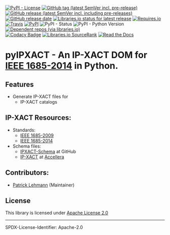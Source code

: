 [![PyPI - License](https://img.shields.io/pypi/l/pyIPXACT?logo=PyPI)](LICENSE.md)
[![GitHub tag (latest SemVer incl. pre-release)](https://img.shields.io/github/v/tag/Paebbels/pyIPXACT?logo=GitHub&include_prereleases)](https://github.com/Paebbels/pyIPXACT/tags)
[![GitHub release (latest SemVer incl. including pre-releases)](https://img.shields.io/github/v/release/Paebbels/pyIPXACT?logo=GitHub&include_prereleases)](https://github.com/Paebbels/pyIPXACT/releases/latest)
[![GitHub release date](https://img.shields.io/github/release-date/Paebbels/pyIPXACT?logo=GitHub&)](https://github.com/Paebbels/pyIPXACT/releases)
[![Libraries.io status for latest release](https://img.shields.io/librariesio/release/pypi/pyIPXACT)](https://libraries.io/github/Paebbels/pyIPXACT)
[![Requires.io](https://img.shields.io/requires/github/Paebbels/pyIPXACT)](https://requires.io/github/Paebbels/pyIPXACT/requirements/?branch=master)  
[![Travis](https://img.shields.io/travis/com/Paebbels/pyIPXACT?logo=Travis)](https://travis-ci.com/Paebbels/pyIPXACT)
[![PyPI](https://img.shields.io/pypi/v/pyIPXACT?logo=PyPI)](https://pypi.org/project/pyIPXACT/)
![PyPI - Status](https://img.shields.io/pypi/status/pyIPXACT?logo=PyPI)
![PyPI - Python Version](https://img.shields.io/pypi/pyversions/pyIPXACT?logo=PyPI)
[![Dependent repos (via libraries.io)](https://img.shields.io/librariesio/dependent-repos/pypi/pyIPXACT)](https://github.com/Paebbels/pyIPXACT/network/dependents)  
[![Codacy Badge](https://api.codacy.com/project/badge/Grade/3deb3840b05b40bf935380b41074bea9)](https://www.codacy.com/manual/Paebbels/pyIPXACT)
[![Libraries.io SourceRank](https://img.shields.io/librariesio/sourcerank/pypi/pyIPXACT)](https://libraries.io/github/Paebbels/pyIPXACT/sourcerank)
[![Read the Docs](https://img.shields.io/readthedocs/pyipxact)](https://pyIPXACT.readthedocs.io/en/latest/)

# pyIPXACT - An IP-XACT DOM for [IEEE 1685-2014][IEEE-1685-2014] in Python.

## Features

* Generate IP-XACT files for
  * IP-XACT catalogs


## IP-XACT Resources:

* Standards:
  * [IEEE 1685-2009][IEEE-1685-2009]
  * [IEEE 1685-2014][IEEE-1685-2014]
* Schema files:
  * [IPXACT-Schema](https://github.com/UnofficialRepos/IPXACT-Schema) at GitHub
  * [IP-XACT][IPXACT] at [Accellera][Accellera]


## Contributors:

* [Patrick Lehmann](https://github.com/Paebbels) (Maintainer)


## License

This library is licensed under [Apache License 2.0](LICENSE.md)

-------------------------

SPDX-License-Identifier: Apache-2.0



[IEEE-1685-2009]: https://standards.ieee.org/findstds/standard/1685-2009.html
[IEEE-1685-2014]: https://standards.ieee.org/findstds/standard/1685-2014.html
[IPXACT]:         http://accellera.org/downloads/standards/ip-xact
[Accellera]:      http://accellera.org

 
